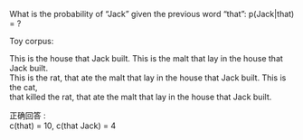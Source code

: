 What is the probability of “Jack” given the previous word “that”: p(Jack|that) = ? <br>

Toy corpus: <br>

This is the house that Jack built. This is the malt that lay in the house that Jack built. <br>
This is the rat, that ate the malt that lay in the house that Jack built. This is the cat, <br>
that killed the rat, that ate the malt that lay in the house that Jack built. <br>

  正确回答 : <br>
c(that) = 10, c(that Jack) = 4